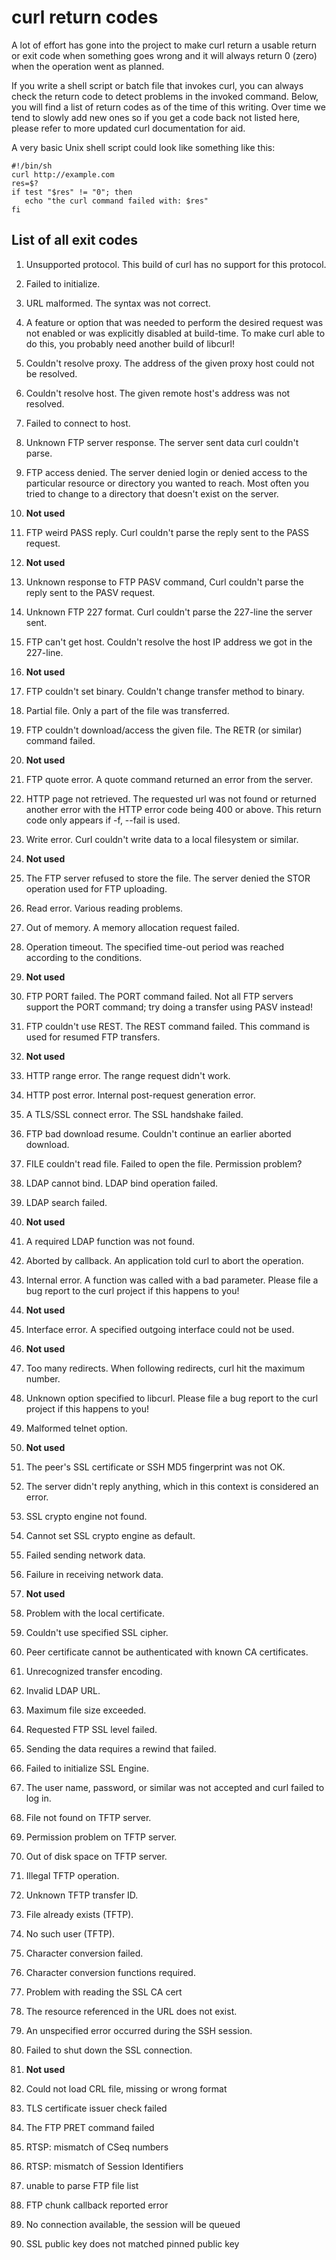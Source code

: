 # curl return codes

A lot of effort has gone into the project to make curl return a usable return
or exit code when something goes wrong and it will always return 0 (zero) when
the operation went as planned.

If you write a shell script or batch file that invokes curl, you can always
check the return code to detect problems in the invoked command. Below, you
will find a list of return codes as of the time of this writing. Over time we
tend to slowly add new ones so if you get a code back not listed here, please
refer to more updated curl documentation for aid.

A very basic Unix shell script could look like something like this:

    #!/bin/sh
    curl http://example.com
    res=$?
    if test "$res" != "0"; then
       echo "the curl command failed with: $res"
    fi

## List of all exit codes

 1. Unsupported protocol. This build of curl has no support for this protocol.

 2. Failed to initialize.

 3. URL malformed. The syntax was not correct.

 4. A feature or option that was needed to perform the desired request was
    not enabled or was explicitly disabled at build-time. To make curl able
    to do this, you probably need another build of libcurl!

 5. Couldn't resolve proxy. The address of the given proxy host could not be resolved.

 6. Couldn't resolve host. The given remote host's address was not resolved.

 7. Failed to connect to host.

 8. Unknown FTP server response. The server sent data curl couldn't parse.

 9. FTP access denied. The server denied login or denied access to the
    particular resource or directory you wanted to reach. Most often you
    tried to change to a directory that doesn't exist on the server.

 10. **Not used**

 11. FTP weird PASS reply. Curl couldn't parse the reply sent to the PASS
    request.

 12. **Not used**

 13. Unknown response to FTP PASV command, Curl couldn't parse the reply
    sent to the PASV request.

 14. Unknown FTP 227 format. Curl couldn't parse the 227-line the server
    sent.
 
 15. FTP can't get host. Couldn't resolve the host IP address we got in the
    227-line.

 16. **Not used**

 17. FTP couldn't set binary. Couldn't change transfer method to binary.

 18. Partial file. Only a part of the file was transferred.

 19. FTP couldn't download/access the given file. The RETR (or similar)
    command failed.

 20. **Not used**

 21. FTP quote error. A quote command returned an error from the server.

 22. HTTP page not retrieved. The requested url was not found or returned
     another error with the HTTP error code being 400 or above. This return
     code only appears if -f, --fail is used.

 23. Write error. Curl couldn't write data to a local filesystem or similar.

 24. **Not used**

 25. The FTP server refused to store the file. The server denied the STOR
     operation used for FTP uploading.

 26. Read error. Various reading problems.

 27. Out of memory. A memory allocation request failed.

 28. Operation timeout. The specified time-out period was reached according to the
     conditions.

 29. **Not used**

 30. FTP PORT failed. The PORT command failed. Not all FTP servers support
     the PORT command; try doing a transfer using PASV instead!

 31. FTP couldn't use REST. The REST command failed. This command is used
     for resumed FTP transfers.

 32. **Not used**

 33. HTTP range error. The range request didn't work.
 
 34. HTTP post error. Internal post-request generation error.

 35. A TLS/SSL connect error. The SSL handshake failed.

 36. FTP bad download resume. Couldn't continue an earlier aborted download.
 
 37. FILE couldn't read file. Failed to open the file. Permission problem?

 38. LDAP cannot bind. LDAP bind operation failed.

 39. LDAP search failed.

 40. **Not used**

 41. A required LDAP function was not found.

 42. Aborted by callback. An application told curl to abort the operation.

 43. Internal error. A function was called with a bad parameter. Please file
     a bug report to the curl project if this happens to you!

 44. **Not used**

 45. Interface error. A specified outgoing interface could not be used.

 46. **Not used**

 47. Too many redirects. When following redirects, curl hit the maximum
     number.
 
 48. Unknown option specified to libcurl.  Please file a bug report to the
     curl project if this happens to you!

 49. Malformed telnet option.

 50. **Not used**

 51. The peer's SSL certificate or SSH MD5 fingerprint was not OK.

 52. The server didn't reply anything, which in this context is considered an error.

 53. SSL crypto engine not found.

 54. Cannot set SSL crypto engine as default.

 55. Failed sending network data.

 56. Failure in receiving network data.

 57. **Not used**

 58. Problem with the local certificate.

 59. Couldn't use specified SSL cipher.

 60. Peer certificate cannot be authenticated with known CA certificates.

 61. Unrecognized transfer encoding.

 62. Invalid LDAP URL.

 63. Maximum file size exceeded.

 64. Requested FTP SSL level failed.

 65. Sending the data requires a rewind that failed.

 66. Failed to initialize SSL Engine.

 67. The user name, password, or similar was not accepted and curl failed to log in.

 68. File not found on TFTP server.

 69. Permission problem on TFTP server.

 70. Out of disk space on TFTP server.

 71. Illegal TFTP operation.

 72. Unknown TFTP transfer ID.

 73. File already exists (TFTP).

 74. No such user (TFTP).

 75. Character conversion failed.

 76. Character conversion functions required.

 77. Problem with reading the SSL CA cert

 78. The resource referenced in the URL does not exist.

 79. An unspecified error occurred during the SSH session.

 80. Failed to shut down the SSL connection.

 81. **Not used**

 82. Could not load CRL file, missing or wrong format

 83. TLS certificate issuer check failed

 84. The FTP PRET command failed

 85. RTSP: mismatch of CSeq numbers

 86. RTSP: mismatch of Session Identifiers

 87. unable to parse FTP file list

 88. FTP chunk callback reported error

 89. No connection available, the session will be queued

 90. SSL public key does not matched pinned public key
